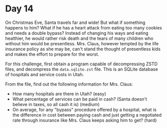# Day 14

On Christmas Eve, Santa travels far and wide! But what if something happens to him? What if he has a heart attack from eating too many cookies and needs a double bypass? Instead of changing his ways and eating healthier, he would rather risk death and the tears of many children who without him would be presentless. Mrs. Claus, however tempted by the life insurance policy as she may be, can't stand the thought of presentless kids and makes the effort to prepare for the worst.

For this challenge, first obtain a program capable of decompressing ZSTD files, and decompress the `data.sqlite.zst` file. This is an SQLite database of hospitals and service costs in Utah.

From the file, find out the following information for Mrs. Claus:

- How many hospitals are there in Utah? (easy)
- What percentage of services can be paid in cash? (Santa doesn't believe in taxes, so all cash it is) (medium)
- On average, for any "bypass" procedure offered by a hospital, what is the difference in cost between paying cash and just getting a negotiated rate through insurance like Mrs. Claus keeps asking him to get? (hard)
